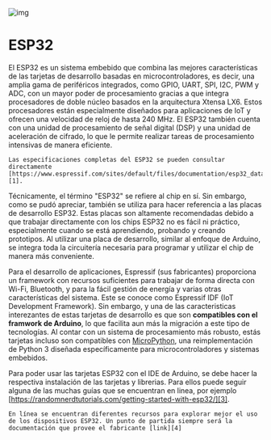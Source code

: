 ![img](../img/ESPHeader.png) 

# ESP32
El ESP32 es un sistema embebido que combina las mejores características de las tarjetas de desarrollo basadas en microcontroladores, es decir, una amplia gama de periféricos integrados, como GPIO, UART, SPI, I2C, PWM y ADC, con un mayor poder de procesamiento gracias a que integra procesadores de doble núcleo basados en la arquitectura Xtensa LX6. Estos procesadores están especialmente diseñados para aplicaciones de IoT y ofrecen una velocidad de reloj de hasta 240 MHz. El ESP32 también cuenta con una unidad de procesamiento de señal digital (DSP) y una unidad de aceleración de cifrado, lo que le permite realizar tareas de procesamiento intensivas de manera eficiente. 

```{admonition} Info
Las especificaciones completas del ESP32 se pueden consultar directamente [https://www.espressif.com/sites/default/files/documentation/esp32_datasheet_en.pdf][1].
```

Técnicamente, el término "ESP32" se refiere al chip en sí. Sin embargo, como se pudó apreciar, también se utiliza para hacer referencia a las placas de desarrollo ESP32. Estas placas son altamente recomendadas debido a que trabajar directamente con los chips ESP32 no es fácil ni práctico, especialmente cuando se está aprendiendo, probando y creando prototipos. Al utilizar una placa de desarrollo, similar al enfoque de Arduino, se integra toda la circuitería necesaria para programar y utilizar el chip de manera más conveniente.

Para el desarrollo de aplicaciones, Espressif (sus fabricantes) proporciona un framework con recursos suficientes para trabajar de forma directa con Wi-Fi, Bluetooth, y para la fácil gestión de energía y varias otras características del sistema. Este se conoce como Espressif IDF (IoT Development Framework). Sin embargo, y una de las caracteristicas interezantes de estas tarjetas de desarrollo es que son **compatibles con el framwork de Arduino**, lo que facilita aun más la migración a este tipo de tecnologías. Al contar con un sistema de procesamiento más robusto, estás tarjetas incluso son compatibles con [MicroPython][2], una reimplementación de Python 3 diseñada específicamente para microcontroladores y sistemas embebidos.

Para poder usar las tarjetas ESP32 con el IDE de Arduino, se debe hacer la respectiva instalación de las tarjetas y librerias. Para ellos puede seguir alguna de las muchas guías que se encuentran en linea, por ejemplo [https://randomnerdtutorials.com/getting-started-with-esp32/][3].

```{note}
En línea se encuentran diferentes recursos para explorar mejor el uso de los dispositivos ESP32. Un punto de partida siempre será la documentación que provee el fabricante [link][4]
```

[1]: <https://www.espressif.com/sites/default/files/documentation/esp32_datasheet_en.pdf>
[2]: <https://randomnerdtutorials.com/getting-started-micropython-esp32-esp8266/>
[3]: <https://randomnerdtutorials.com/getting-started-with-esp32/>
[4]: <https://docs.espressif.com/projects/esp-idf/en/latest/esp32/get-started/> 